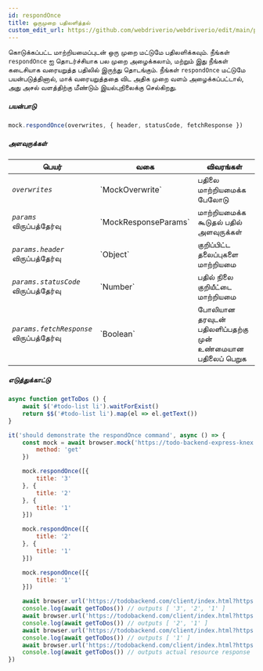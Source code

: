 ```yaml
---
id: respondOnce
title: ஒருமுறை பதிலளித்தல்
custom_edit_url: https://github.com/webdriverio/webdriverio/edit/main/packages/webdriverio/src/commands/mock/respondOnce.ts
---
```


கொடுக்கப்பட்ட மாற்றியமைப்புடன் ஒரு முறை மட்டுமே பதிலளிக்கவும். நீங்கள் `respondOnce` ஐ தொடர்ச்சியாக பல முறை அழைக்கலாம், மற்றும் இது நீங்கள் கடைசியாக வரையறுத்த பதிலில் இருந்து தொடங்கும். நீங்கள் `respondOnce` மட்டுமே பயன்படுத்தினால், மாக் வரையறுத்ததை விட அதிக முறை வளம் அழைக்கப்பட்டால், அது அசல் வளத்திற்கு மீண்டும் இயல்புநிலைக்கு செல்கிறது.

##### பயன்பாடு

```js
mock.respondOnce(overwrites, { header, statusCode, fetchResponse })
```

##### அளவுருக்கள்

<table>
  <thead>
    <tr>
      <th>பெயர்</th><th>வகை</th><th>விவரங்கள்</th>
    </tr>
  </thead>
  <tbody>
    <tr>
      <td><code><var>overwrites</var></code></td>
      <td>`MockOverwrite`</td>
      <td>பதிலை மாற்றியமைக்க பேலோடு</td>
    </tr>
    <tr>
      <td><code><var>params</var></code><br /><span className="label labelWarning">விருப்பத்தேர்வு</span></td>
      <td>`MockResponseParams`</td>
      <td>மாற்றியமைக்க கூடுதல் பதில் அளவுருக்கள்</td>
    </tr>
    <tr>
      <td><code><var>params.header</var></code><br /><span className="label labelWarning">விருப்பத்தேர்வு</span></td>
      <td>`Object`</td>
      <td>குறிப்பிட்ட தலைப்புகளை மாற்றியமை</td>
    </tr>
    <tr>
      <td><code><var>params.statusCode</var></code><br /><span className="label labelWarning">விருப்பத்தேர்வு</span></td>
      <td>`Number`</td>
      <td>பதில் நிலை குறியீட்டை மாற்றியமை</td>
    </tr>
    <tr>
      <td><code><var>params.fetchResponse</var></code><br /><span className="label labelWarning">விருப்பத்தேர்வு</span></td>
      <td>`Boolean`</td>
      <td>போலியான தரவுடன் பதிலளிப்பதற்கு முன் உண்மையான பதிலைப் பெறுக</td>
    </tr>
  </tbody>
</table>

##### எடுத்துக்காட்டு

```js title="respondOnce.js"
async function getToDos () {
    await $('#todo-list li').waitForExist()
    return $$('#todo-list li').map(el => el.getText())
}

it('should demonstrate the respondOnce command', async () => {
    const mock = await browser.mock('https://todo-backend-express-knex.herokuapp.com/', {
        method: 'get'
    })

    mock.respondOnce([{
        title: '3'
    }, {
        title: '2'
    }, {
        title: '1'
    }])

    mock.respondOnce([{
        title: '2'
    }, {
        title: '1'
    }])

    mock.respondOnce([{
        title: '1'
    }])

    await browser.url('https://todobackend.com/client/index.html?https://todo-backend-express-knex.herokuapp.com/')
    console.log(await getToDos()) // outputs [ '3', '2', '1' ]
    await browser.url('https://todobackend.com/client/index.html?https://todo-backend-express-knex.herokuapp.com/')
    console.log(await getToDos()) // outputs [ '2', '1' ]
    await browser.url('https://todobackend.com/client/index.html?https://todo-backend-express-knex.herokuapp.com/')
    console.log(await getToDos()) // outputs [ '1' ]
    await browser.url('https://todobackend.com/client/index.html?https://todo-backend-express-knex.herokuapp.com/')
    console.log(await getToDos()) // outputs actual resource response
})
```